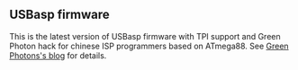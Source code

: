 ## USBasp firmware
This is the latest version of USBasp firmware with TPI support and Green Photon hack for chinese ISP programmers based on ATmega88.
See [Green Photons's blog](https://www.sciencetronics.com/greenphotons/?p=1937) for details.

